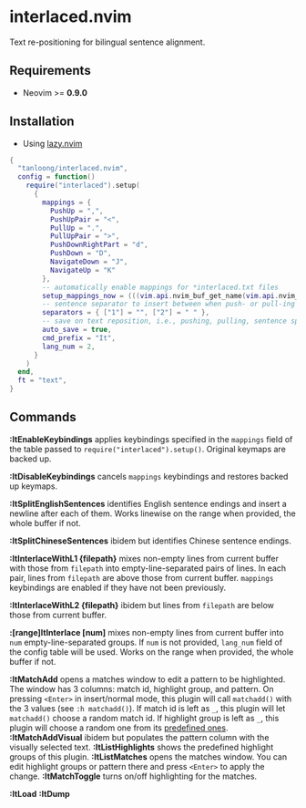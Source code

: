 # interlaced.nvim

Text re-positioning for bilingual sentence alignment.

## Requirements

+ Neovim >= **0.9.0**

## Installation

+ Using [lazy.nvim](https://github.com/folke/lazy.nvim)

```lua
{
  "tanloong/interlaced.nvim",
  config = function()
    require("interlaced").setup(
      {
        mappings = {
          PushUp = ",",
          PushUpPair = "<",
          PullUp = ".",
          PullUpPair = ">",
          PushDownRightPart = "d",
          PushDown = "D",
          NavigateDown = "J",
          NavigateUp = "K"
        },
        -- automatically enable mappings for *interlaced.txt files
        setup_mappings_now = (((vim.api.nvim_buf_get_name(vim.api.nvim_get_current_buf())):find("interlaced%.txt$")) ~= nil),
        -- sentence separator to insert between when push- or pull-ing up
        separators = { ["1"] = "", ["2"] = " " },
        -- save on text reposition, i.e., pushing, pulling, sentence splitting.
        auto_save = true,
        cmd_prefix = "It",
        lang_num = 2,
      }
    )
  end,
  ft = "text",
}
```

## Commands

**:ItEnableKeybindings** applies keybindings specified in the `mappings` field of the table passed to `require("interlaced").setup()`. Original keymaps are backed up.

**:ItDisableKeybindings** cancels `mappings` keybindings and restores backed up keymaps.

**:ItSplitEnglishSentences** identifies English sentence endings and insert a newline after each of them. Works linewise on the range when provided, the whole buffer if not.

**:ItSplitChineseSentences** ibidem but identifies Chinese sentence endings.

**:ItInterlaceWithL1 {filepath}** mixes non-empty lines from current buffer with those from `filepath` into empty-line-separated pairs of lines. In each pair, lines from `filepath` are above those from current buffer. `mappings` keybindings are enabled if they have not been previously.

**:ItInterlaceWithL2 {filepath}** ibidem but lines from `filepath` are below those from current buffer.

**:[range]ItInterlace [num]** mixes non-empty lines from current buffer into `num` empty-line-separated groups. If `num` is not provided, `lang_num` field of the config table will be used. Works on the range when provided, the whole buffer if not.

**:ItMatchAdd** opens a matches window to edit a pattern to be highlighted. The window has 3 columns: match id, highlight group, and pattern. On pressing `<Enter>` in insert/normal mode, this plugin will call `matchadd()` with the 3 values (see `:h matchadd()`). If match id is left as `_`, this plugin will let `matchadd()` choose a random match id. If highlight group is left as `_`, this plugin will choose a random one from its [predefined ones](https://github.com/tanloong/interlaced.nvim/blob/dev/lua/interlaced/colors.lua).
**:ItMatchAddVisual** ibidem but populates the pattern column with the visually selected text.
**:ItListHighlights** shows the predefined highlight groups of this plugin.
**:ItListMatches** opens the matches window. You can edit highlight groups or pattern there and press `<Enter>` to apply the change.
**:ItMatchToggle** turns on/off highlighting for the matches.

**:ItLoad**
**:ItDump**
